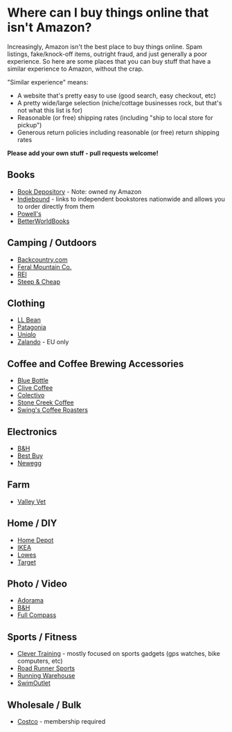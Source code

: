 # Where can I buy things online that isn't Amazon?

Increasingly, Amazon isn't the best place to buy things online. Spam listings, fake/knock-off items, outright fraud, and just generally a poor experience. So here are some places that you can buy stuff that have a similar experience to Amazon, without the crap.

"Similar experience" means:

- A website that's pretty easy to use (good search, easy checkout, etc)
- A pretty wide/large selection (niche/cottage businesses rock, but that's not what this list is for)
- Reasonable (or free) shipping rates (including "ship to local store for pickup")
- Generous return policies including reasonable (or free) return shipping rates

**Please add your own stuff - pull requests welcome!**

## Books

- [Book Depository](https://www.bookdepository.com) - Note: owned ny Amazon
- [Indiebound](https://indiebound.org) - links to independent bookstores nationwide and allows you to order directly from them
- [Powell's](https://www.powells.com/)
- [BetterWorldBooks](https://www.betterworldbooks.com/)

## Camping / Outdoors

- [Backcountry.com](https://backcountry.com/)
- [Feral Mountain Co.](https://shop.feralmountainco.com/)
- [REI](https://rei.com/)
- [Steep & Cheap](https://www.steepandcheap.com/)

## Clothing

- [LL Bean](https://llbean.com/)
- [Patagonia](https://www.patagonia.com)
- [Uniqlo](http://uniqlo.com)
- [Zalando](https://zalando.com) - EU only

## Coffee and Coffee Brewing Accessories

- [Blue Bottle](https://bluebottlecoffee.com/)
- [Clive Coffee](https://clivecoffee.com/)
- [Colectivo](https://shop.colectivocoffee.com/)
- [Stone Creek Coffee](https://www.stonecreekcoffee.com/roast/all)
- [Swing's Coffee Roasters](https://swingscoffee.com/product-category/coffee/)

## Electronics

- [B&H](http://bhphotovideo.com)
- [Best Buy](https://www.bestbuy.com/)
- [Newegg](https://newegg.com/)

## Farm

- [Valley Vet](https://www.valleyvet.com/)

## Home / DIY

- [Home Depot](https://homedepot.com/)
- [IKEA](https://ikea.com/)
- [Lowes](https://lowes.com/)
- [Target](https://www.target.com/)

## Photo / Video

- [Adorama](https://www.adorama.com/)
- [B&H](http://bhphotovideo.com)
- [Full Compass](https://www.fullcompass.com/)

## Sports / Fitness

- [Clever Training](https://www.clevertraining.com/) - mostly focused on sports gadgets (gps watches, bike computers, etc)
- [Road Runner Sports](https://www.roadrunnersports.com/)
- [Running Warehouse](https://www.runningwarehouse.com/)
- [SwimOutlet](https://www.swimoutlet.com/)

## Wholesale / Bulk

- [Costco](https://costco.com/) - membership required
